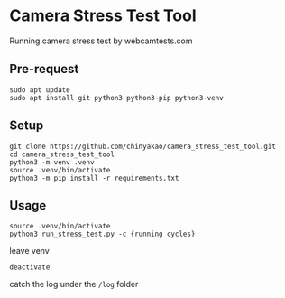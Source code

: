 # Camera Stress Test Tool
Running camera stress test by webcamtests.com

## Pre-request
```
sudo apt update
sudo apt install git python3 python3-pip python3-venv
```

## Setup
```
git clone https://github.com/chinyakao/camera_stress_test_tool.git
cd camera_stress_test_tool
python3 -m venv .venv
source .venv/bin/activate
python3 -m pip install -r requirements.txt
```

## Usage
```
source .venv/bin/activate
python3 run_stress_test.py -c {running cycles}
```

leave venv
```
deactivate
```

catch the log under the `/log` folder
